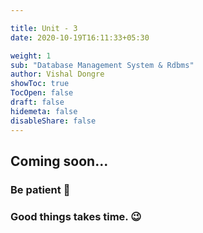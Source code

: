 ```yaml
---

title: Unit - 3
date: 2020-10-19T16:11:33+05:30

weight: 1
sub: "Database Management System & Rdbms"
author: Vishal Dongre
showToc: true
TocOpen: false
draft: false
hidemeta: false
disableShare: false
---
```





## Coming soon...

### Be patient 🙂
### Good things takes time. 😉